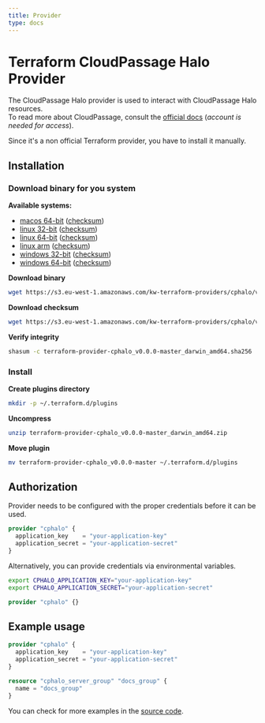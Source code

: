 ```yaml
---
title: Provider
type: docs
---
```


# Terraform CloudPassage Halo Provider

The CloudPassage Halo provider is used to interact with CloudPassage Halo resources.  
To read more about CloudPassage, consult the [official docs](https://library.cloudpassage.com/help/) (*account is needed for access*).

Since it's a non official Terraform provider, you have to install it manually.

## Installation

### Download binary for you system

**Available systems:**

- [macos 64-bit](https://s3.eu-west-1.amazonaws.com/kw-terraform-providers/cphalo/v0.0.0-master/terraform-provider-cphalo_v0.0.0-master_darwin_amd64.zip) ([checksum](https://s3.eu-west-1.amazonaws.com/kw-terraform-providers/cphalo/v0.0.0-master/terraform-provider-cphalo_v0.0.0-master_darwin_amd64.sha256))
- [linux 32-bit](https://s3.eu-west-1.amazonaws.com/kw-terraform-providers/cphalo/v0.0.0-master/terraform-provider-cphalo_v0.0.0-master_linux_386.zip) ([checksum](https://s3.eu-west-1.amazonaws.com/kw-terraform-providers/cphalo/v0.0.0-master/terraform-provider-cphalo_v0.0.0-master_linux_386.sha256))
- [linux 64-bit](https://s3.eu-west-1.amazonaws.com/kw-terraform-providers/cphalo/v0.0.0-master/terraform-provider-cphalo_v0.0.0-master_linux_amd64.zip) ([checksum](https://s3.eu-west-1.amazonaws.com/kw-terraform-providers/cphalo/v0.0.0-master/terraform-provider-cphalo_v0.0.0-master_linux_amd64.sha256))
- [linux arm](https://s3.eu-west-1.amazonaws.com/kw-terraform-providers/cphalo/v0.0.0-master/terraform-provider-cphalo_v0.0.0-master_linux_arm.zip) ([checksum](https://s3.eu-west-1.amazonaws.com/kw-terraform-providers/cphalo/v0.0.0-master/terraform-provider-cphalo_v0.0.0-master_linux_arm.sha256))
- [windows 32-bit](https://s3.eu-west-1.amazonaws.com/kw-terraform-providers/cphalo/v0.0.0-master/terraform-provider-cphalo_v0.0.0-master_windows_386.zip) ([checksum](https://s3.eu-west-1.amazonaws.com/kw-terraform-providers/cphalo/v0.0.0-master/terraform-provider-cphalo_v0.0.0-master_windows_386.sha256))
- [windows 64-bit](https://s3.eu-west-1.amazonaws.com/kw-terraform-providers/cphalo/v0.0.0-master/terraform-provider-cphalo_v0.0.0-master_windows_amd64.zip) ([checksum](https://s3.eu-west-1.amazonaws.com/kw-terraform-providers/cphalo/v0.0.0-master/terraform-provider-cphalo_v0.0.0-master_windows_amd64.sha256))

**Download binary**

```bash
wget https://s3.eu-west-1.amazonaws.com/kw-terraform-providers/cphalo/v0.0.0-master/terraform-provider-cphalo_v0.0.0-master_darwin_amd64.zip
```

**Download checksum**

```bash
wget https://s3.eu-west-1.amazonaws.com/kw-terraform-providers/cphalo/v0.0.0-master/terraform-provider-cphalo_v0.0.0-master_darwin_amd64.sha256
```

**Verify integrity**

```bash
shasum -c terraform-provider-cphalo_v0.0.0-master_darwin_amd64.sha256
```

### Install

**Create plugins directory**

```bash
mkdir -p ~/.terraform.d/plugins
```

**Uncompress**

```bash
unzip terraform-provider-cphalo_v0.0.0-master_darwin_amd64.zip
```

**Move plugin**

```bash
mv terraform-provider-cphalo_v0.0.0-master ~/.terraform.d/plugins
```

## Authorization

Provider needs to be configured with the proper credentials before it can be used.

```terraform
provider "cphalo" {
  application_key    = "your-application-key"
  application_secret = "your-application-secret"
}
```

Alternatively, you can provide credentials via environmental variables.

```bash
export CPHALO_APPLICATION_KEY="your-application-key"
export CPHALO_APPLICATION_SECRET="your-application-secret"
```

```terraform
provider "cphalo" {}
```

## Example usage

```terraform
provider "cphalo" {
  application_key    = "your-application-key"
  application_secret = "your-application-secret"
}

resource "cphalo_server_group" "docs_group" {
  name = "docs_group"
}
```

You can check for more examples in the [source code](https://gitlab.com/kiwicom/terraform-provider-cphalo/tree/master/examples).
